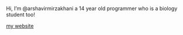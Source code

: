  Hi, I’m @arshavirmirzakhani
 a 14 year old programmer who is a biology student too!
 
 [my website](https://arshavirmirzakhani.github.io/arshavirmirzakhani/)


